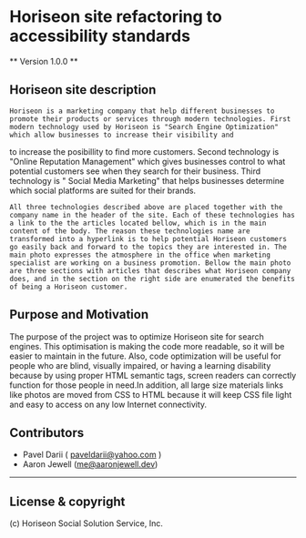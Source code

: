 # Horiseon site refactoring to accessibility standards

** Version 1.0.0 **

## Horiseon site description

    Horiseon is a marketing company that help different businesses to promote their products or services through modern technologies. First modern technology used by Horiseon is "Search Engine Optimization" which allow businesses to increase their visibility and 
to increase the posibillity to find more customers. Second technology is "Online Reputation Management" which gives businesses control 
to what potential customers see when they search for their business. Third technology is " Social Media Marketing" that helps businesses 
determine which social platforms are suited for their brands.

    All three technologies described above are placed together with the company name in the header of the site. Each of these technologies has a link to the the articles located bellow, which is in the main content of the body. The reason these technologies name are transformed into a hyperlink is to help potential Horiseon customers go easily back and forward to the topics they are interested in. The main photo expresses the atmosphere in the office when marketing specialist are working on a business promotion. Bellow the main photo are three sections with articles that describes what Horiseon company does, and in the section on the right side are enumerated the benefits of being a Horiseon customer. 


## Purpose and Motivation
   The purpose of the project was to optimize Horiseon site for search engines. This optimisation is making the code more readable, so it will be easier 
to maintain in the future. Also, code optimization will be useful for people who are blind, visually impaired, or having a learning disability because 
by using proper HTML semantic tags, screen readers can correctly function for those people in need.In addition, all large size materials links like photos 
are moved from CSS to HTML because it will keep CSS file light and easy to access on any low Internet connectivity. 	

## Contributors
   * Pavel Darii ( paveldarii@yahoo.com )
   * Aaron Jewell (me@aaronjewell.dev)


---

## License & copyright

(c) Horiseon Social Solution Service, Inc.


